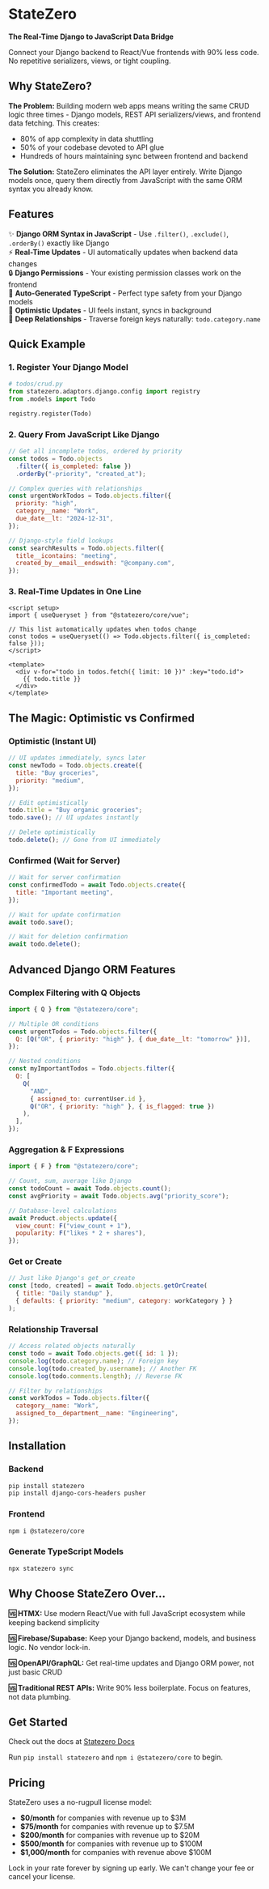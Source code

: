 # StateZero

**The Real-Time Django to JavaScript Data Bridge**

Connect your Django backend to React/Vue frontends with 90% less code. No repetitive serializers, views, or tight coupling.

## Why StateZero?

**The Problem:** Building modern web apps means writing the same CRUD logic three times - Django models, REST API serializers/views, and frontend data fetching. This creates:

- 80% of app complexity in data shuttling
- 50% of your codebase devoted to API glue
- Hundreds of hours maintaining sync between frontend and backend

**The Solution:** StateZero eliminates the API layer entirely. Write Django models once, query them directly from JavaScript with the same ORM syntax you already know.

## Features

✨ **Django ORM Syntax in JavaScript** - Use `.filter()`, `.exclude()`, `.orderBy()` exactly like Django  
⚡ **Real-Time Updates** - UI automatically updates when backend data changes  
🔒 **Django Permissions** - Your existing permission classes work on the frontend  
📝 **Auto-Generated TypeScript** - Perfect type safety from your Django models  
🚀 **Optimistic Updates** - UI feels instant, syncs in background  
🔗 **Deep Relationships** - Traverse foreign keys naturally: `todo.category.name`

## Quick Example

### 1. Register Your Django Model

```python
# todos/crud.py
from statezero.adaptors.django.config import registry
from .models import Todo

registry.register(Todo)
```

### 2. Query From JavaScript Like Django

```javascript
// Get all incomplete todos, ordered by priority
const todos = Todo.objects
  .filter({ is_completed: false })
  .orderBy("-priority", "created_at");

// Complex queries with relationships
const urgentWorkTodos = Todo.objects.filter({
  priority: "high",
  category__name: "Work",
  due_date__lt: "2024-12-31",
});

// Django-style field lookups
const searchResults = Todo.objects.filter({
  title__icontains: "meeting",
  created_by__email__endswith: "@company.com",
});
```

### 3. Real-Time Updates in One Line

```vue
<script setup>
import { useQueryset } from "@statezero/core/vue";

// This list automatically updates when todos change
const todos = useQueryset(() => Todo.objects.filter({ is_completed: false }));
</script>

<template>
  <div v-for="todo in todos.fetch({ limit: 10 })" :key="todo.id">
    {{ todo.title }}
  </div>
</template>
```

## The Magic: Optimistic vs Confirmed

### Optimistic (Instant UI)

```javascript
// UI updates immediately, syncs later
const newTodo = Todo.objects.create({
  title: "Buy groceries",
  priority: "medium",
});

// Edit optimistically
todo.title = "Buy organic groceries";
todo.save(); // UI updates instantly

// Delete optimistically
todo.delete(); // Gone from UI immediately
```

### Confirmed (Wait for Server)

```javascript
// Wait for server confirmation
const confirmedTodo = await Todo.objects.create({
  title: "Important meeting",
});

// Wait for update confirmation
await todo.save();

// Wait for deletion confirmation
await todo.delete();
```

## Advanced Django ORM Features

### Complex Filtering with Q Objects

```javascript
import { Q } from "@statezero/core";

// Multiple OR conditions
const urgentTodos = Todo.objects.filter({
  Q: [Q("OR", { priority: "high" }, { due_date__lt: "tomorrow" })],
});

// Nested conditions
const myImportantTodos = Todo.objects.filter({
  Q: [
    Q(
      "AND",
      { assigned_to: currentUser.id },
      Q("OR", { priority: "high" }, { is_flagged: true })
    ),
  ],
});
```

### Aggregation & F Expressions

```javascript
import { F } from "@statezero/core";

// Count, sum, average like Django
const todoCount = await Todo.objects.count();
const avgPriority = await Todo.objects.avg("priority_score");

// Database-level calculations
await Product.objects.update({
  view_count: F("view_count + 1"),
  popularity: F("likes * 2 + shares"),
});
```

### Get or Create

```javascript
// Just like Django's get_or_create
const [todo, created] = await Todo.objects.getOrCreate(
  { title: "Daily standup" },
  { defaults: { priority: "medium", category: workCategory } }
);
```

### Relationship Traversal

```javascript
// Access related objects naturally
const todo = await Todo.objects.get({ id: 1 });
console.log(todo.category.name); // Foreign key
console.log(todo.created_by.username); // Another FK
console.log(todo.comments.length); // Reverse FK

// Filter by relationships
const workTodos = Todo.objects.filter({
  category__name: "Work",
  assigned_to__department__name: "Engineering",
});
```

## Installation

### Backend

```bash
pip install statezero
pip install django-cors-headers pusher
```

### Frontend

```bash
npm i @statezero/core
```

### Generate TypeScript Models

```bash
npx statezero sync
```

## Why Choose StateZero Over...

**🆚 HTMX:** Use modern React/Vue with full JavaScript ecosystem while keeping backend simplicity

**🆚 Firebase/Supabase:** Keep your Django backend, models, and business logic. No vendor lock-in.

**🆚 OpenAPI/GraphQL:** Get real-time updates and Django ORM power, not just basic CRUD

**🆚 Traditional REST APIs:** Write 90% less boilerplate. Focus on features, not data plumbing.

## Get Started

Check out the docs at [Statezero Docs](https://statezero.dev)

Run `pip install statezero` and `npm i @statezero/core` to begin.

## Pricing

StateZero uses a no-rugpull license model:

- **$0/month** for companies with revenue up to $3M
- **$75/month** for companies with revenue up to $7.5M
- **$200/month** for companies with revenue up to $20M
- **$500/month** for companies with revenue up to $100M
- **$1,000/month** for companies with revenue above $100M

Lock in your rate forever by signing up early. We can't change your fee or cancel your license.